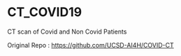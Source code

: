 # CT_COVID19
CT scan of Covid and Non Covid Patients

Original Repo : https://github.com/UCSD-AI4H/COVID-CT


